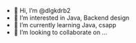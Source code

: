 - 👋 Hi, I’m @dlgkdrb2
- 👀 I’m interested in Java, Backend design
- 🌱 I’m currently learning Java, csapp
- 💞️ I’m looking to collaborate on ...

